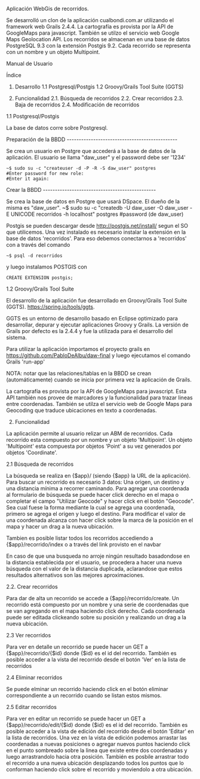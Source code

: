 Aplicación WebGis de recorridos.

Se desarrolló un clon de la aplicación cualbondi.com.ar utilizando el framework web Grails 2.4.4. La cartografía es provista por la API de GoogleMaps para javascript. También se utilzo el servicio web Google Maps Geolocation API. Los recorridos se almacenan en una base de datos PostgreSQL 9.3 con la extensión Postgis 9.2. Cada recorrido se representa con un nombre y un objeto Multipoint.

Manual de Usuario


Índice


1. Desarrollo
	1.1 Postgresql/Postgis
	1.2 Groovy/Grails Tool Suite (GGTS)

2. Funcionalidad
	2.1. Búsqueda de recorridos
	2.2. Crear recorridos
	2.3. Baja de recorridos
	2.4. Modificación de recorridos






1.1 Postgresql/Postgis

La base de datos corre sobre Postgresql. 

Preparación de la BBDD ----------------------------------------------

Se crea un usuario en Postgre que accederá a la base de datos de la aplicación. El usuario se llama "daw_user" y el password debe ser '1234'

	~$ sudo su -c "createuser -d -P -R -S daw_user" postgres
	#Enter password for new role:
	#Enter it again:

Crear la BBDD -----------------------------------------------

Se crea la base de datos en Postgre que usará DSpace. El dueño de la misma es "daw_user".
	~$ sudo su -c "createdb -U daw_user -O daw_user -E UNICODE recorridos -h localhost" postgres
	#password (de daw_user)


Postgis se pueden descargar desde http://postgis.net/install/ segun el SO que utilicemos. Una vez instalado es necesario instalar la extensión en la base de datos 'recorridos'. Para eso debemos conectarnos a 'recorridos' con a través del comando

	~$ psql -d recorridos

y luego instalamos POSTGIS con 

	CREATE EXTENSION postgis;

1.2 Groovy/Grails Tool Suite

El desarrollo de la aplicación fue desarrollado en Groovy/Grails Tool Suite (GGTS). https://spring.io/tools/ggts. 

GGTS es un entorno de desarrollo basado en Eclipse optimizado para desarrollar, depurar y ejecutar aplicaciones Groovy y Grails. La versión de Grails por defecto es la 2.4.4 y fue la utilizada para el desarrollo del sistema.

Para utilizar la aplicación importamos el proyecto grails en https://github.com/PabloDeAlbu/daw-final y luego ejecutamos el comando Grails 'run-app'

NOTA: notar que las relaciones/tablas en la BBDD se crean (automáticamente) cuando se inicia por primera vez la aplicación de Grails.

La cartografía es provista por la API de GoogleMaps para javascript. Esta API también nos provee de marcadores y la funcionalidad para trazar lineas entre coordenadas. También se utilza el servicio web de Google Maps para Geocoding que traduce ubicaciones en texto a coordenadas. 

2. Funcionalidad

La aplicación permite al usuario relizar un ABM de recorridos. Cada recorrido esta compuesto por un nombre y un objeto 'Multipoint'. Un objeto 'Multipoint' esta compuesta por objetos 'Point' a su vez generados por objetos 'Coordinate'. 

2.1 Búsqueda de recorridos

La búsqueda se realiza en {$app}/ (siendo {$app} la URL de la aplicación). Para buscar un recorrido es necesario 3 datos: Una origen, un destino y una distancia mínima a recorrer caminando. Para agregar una coordenada al formulario de búsqueda se puede hacer click derecho en el mapa o completar el campo "Utilizar Geocode" y hacer click en el botón "Geocode". Sea cual fuese la forma mediante la cual se agrega una coordenada, primero se agrega el origen y luego el destino. Para modificar el valor de una coordenada alcanza con hacer click sobre la marca de la posición en el mapa y hacer un drag a la nueva ubicación.

Tambien es posible listar todos los recorridos accediendo a {$app}/recorrido/index o a través del link provisto en el navbar

En caso de que una busqueda no arroje ningún resultado basadondose en la distancia establecida por el usuario, se procedera a hacer una nueva búsqueda con el valor de la distancia duplicada, aclarandose que estos resultados alternativos son las mejores aproximaciones. 

2.2. Crear recorridos

Para dar de alta un recorrido se accede a {$app}/recorrido/create. Un recorrido está compuesto por un nombre y una serie de coordenadas que se van agregando en el mapa haciendo click derecho. Cada coordenada puede ser editada clickeando sobre su posición y realizando un drag a la nueva ubicación. 

2.3 Ver recorridos

Para ver en detalle un recorrido se puede hacer un GET a {$app}/recorrido/{$id} donde {$id} es el id del recorrido. También es posible acceder a la vista del recorrido desde el botón 'Ver' en la lista de recorridos

2.4 Eliminar recorridos

Se puede elminar un recorrido haciendo click en el botón eliminar correspondiente a un recorrido cuando se listan estos mismos.

2.5 Editar recorridos

Para ver en editar un recorrido se puede hacer un GET a {$app}/recorrido/edit/{$id} donde {$id} es el id del recorrido. También es posible acceder a la vista de edición del recorrido desde el botón 'Editar' en la lista de recorridos. Una vez en la vista de edición podemos arrastar las coordenadas a nuevas posiciones o agregar nuevos puntos haciendo click en el punto sombreado sobre la linea que existe entre dos coordenadas y luego arrastrandolo hacia otra posición. También es posbile arrastrar todo el recorrido a una nueva ubicación desplazando todos los puntos que lo conforman haciendo click sobre el recorrido y moviendolo a otra ubicación.

